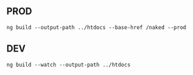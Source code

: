 ## PROD
`ng build --output-path ../htdocs --base-href /naked --prod`

## DEV
`ng build --watch --output-path ../htdocs`
